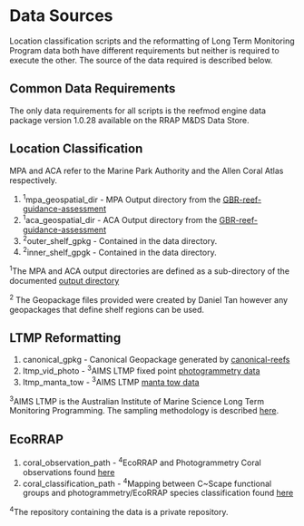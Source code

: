 # Data Sources

Location classification scripts and the reformatting of Long Term Monitoring Program data
both have different requirements but neither is required to execute the other. The source of
the data required is described below.

## Common Data Requirements

The only data requirements for all scripts is the reefmod engine data package version 1.0.28
available on the RRAP M&DS Data Store.

## Location Classification

MPA and ACA refer to the Marine Park Authority and the Allen Coral Atlas respectively.

1. <sup>1</sup>mpa_geospatial_dir - MPA Output directory from the [GBR-reef-guidance-assessment](https://github.com/open-AIMS/GBR-reef-guidance-assessment)
2. <sup>1</sup>aca_geospatial_dir - ACA Output directory from the [GBR-reef-guidance-assessment](https://github.com/open-AIMS/GBR-reef-guidance-assessment)
3. <sup>2</sup>outer_shelf_gpkg   - Contained in the data directory.
4. <sup>2</sup>inner_shelf_gpgk   - Contained in the data directory.

<sup>1</sup>The MPA and ACA output directories are defined as a sub-directory of the documented [output
directory](https://github.com/open-AIMS/GBR-reef-guidance-assessment?tab=readme-ov-file#project-layout)

<sup>2</sup> The Geopackage files provided were created by Daniel Tan however any
geopackages that define shelf regions can be used.
## LTMP Reformatting

1. canonical_gpkg - Canonical Geopackage generated by [canonical-reefs](https://github.com/gbrrestoration/canonical-reefs)
2. ltmp_vid_photo - <sup>3</sup>AIMS LTMP fixed point [photogrammetry data](https://apps.aims.gov.au/metadata/view/5a8a4b00-4ade-11dc-8f56-00008a07204e)
3. ltmp_manta_tow - <sup>3</sup>AIMS LTMP [manta tow data](https://apps.aims.gov.au/metadata/view/5bb9a340-4ade-11dc-8f56-00008a07204e)

<sup>3</sup>AIMS LTMP is the Australian Institute of Marine Science Long Term Monitoring
Programming. The sampling methodology is described [here](https://www.aims.gov.au/research-topics/monitoring-and-discovery/monitoring-great-barrier-reef/reef-monitoring-sampling-methods).

## EcoRRAP

1. coral_observation_path - <sup>4</sup>EcoRRAP and Photogrammetry Coral observations found
   [here](https://github.com/open-AIMS/CoralDemography_EcoRRAP/blob/main/1_AnnaIPMs/1_data/EcoRRAP%20data%20for%20IPM_240630.csv)
2. coral_classification_path - <sup>4</sup>Mapping between C~Scape functional groups and
   photogrammetry/EcoRRAP species classification found [here](https://github.com/open-AIMS/CoralDemography_EcoRRAP/blob/main/1_AnnaIPMs/1_data/ecorrap%20to%20cscape%20species.csv)

<sup>4</sup>The repository containing the data is a private repository.
